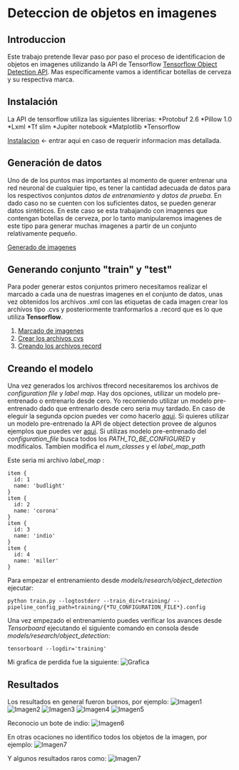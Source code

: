 # Deteccion de objetos en imagenes

## Introduccion
Este trabajo pretende llevar paso por paso el proceso de identificacion de objetos en imagenes utilizando la API de Tensorflow [Tensorflow Object Detection API](https://github.com/tensorflow/models/blob/master/research/object_detection/README.md). Mas específicamente vamos a identificar botellas de cerveza y su respectiva marca.

## Instalación
La API de tensorflow utiliza las siguientes librerias:
*Protobuf 2.6
*Pillow 1.0
*Lxml
*Tf slim
*Jupiter notebook
*Matplotlib
*Tensorflow

[Instalacion](https://github.com/tensorflow/models/blob/master/research/object_detection/g3doc/installation.md) <- entrar aqui en caso de requerir informacion mas detallada.

## Generación de datos
Uno de de los puntos mas importantes al momento de querer entrenar una red neuronal de cualquier tipo, es tener la cantidad adecuada de datos para los respectivos conjuntos *datos de entrenamiento* y *datos de prueba*. En dado caso no se cuenten con los suficientes datos, se pueden generar datos sintéticos. En este caso se esta trabajando con imagenes que contengan botellas de cerveza, por lo tanto manipularemos imagenes de este tipo para generar muchas imagenes a partir de un conjunto relativamente pequeño.

[Generado de imagenes](Generado_Imagenes/GI.ipynb)

## Generando conjunto "train" y "test"
Para poder generar estos conjuntos primero necesitamos realizar el marcado a cada una de nuestras imagenes en el conjunto de datos, unas vez obtenidos los archivos .xml con las etiquetas de cada imagen crear los archivos tipo .cvs y posteriormente tranformarlos a .record que es lo que utiliza __Tensorflow__.

1. [Marcado de imagenes](marcado.md)
2. [Crear los archivos cvs](xml_a_cvs.md)
3. [Creando los archivos record](cvs_a_record.md)

## Creando el modelo
Una vez generados los archivos tfrecord necesitaremos los archivos de *configuration file* y *label map*. Hay dos opciones, utilizar un modelo pre-entrenado o entrenarlo desde cero. Yo recomiendo utilizar un modelo pre-entrenado dado que entrenarlo desde cero seria muy tardado. En caso de eleguir la segunda opcion puedes ver como hacerlo [aqui](https://github.com/tensorflow/models/blob/master/research/object_detection/g3doc/configuring_jobs.md). Si quieres utilizar un modelo pre-entrenado la API de object detection provee de algunos ejemplos que puedes ver [aqui](https://github.com/tensorflow/models/tree/master/research/object_detection/samples/configs).
Si utilizas modelo pre-entrenado del *configuration_file* busca todos los *PATH_TO_BE_CONFIGURED* y modificalos. Tambien modifica el *num_classes* y el *label_map_path*

Este seria mi archivo *label_map* :
```
item {
  id: 1
  name: 'budlight'
}
item {
  id: 2
  name: 'corona'
}
item {
  id: 3
  name: 'indio'
}
item {
  id: 4
  name: 'miller'
}
```
Para empezar el entrenamiento desde  *models/research/object_detection* ejecutar:

```
python train.py --logtostderr --train_dir=training/ --pipeline_config_path=training/{*TU_CONFIGURATION_FILE*}.config
```

Una vez empezado el entrenamiento puedes verificar los avances desde *Tensorboard* ejecutando el siguiente comando en consola desde *models/research/object_detection*:

```
tensorboard --logdir='training'
```

Mi grafica de perdida fue la siguiente:
![Grafica](Imagenes/Tensorboard)


## Resultados
Los resultados en general fueron buenos, por ejemplo:
![Imagen1](Imagenes/bud2.jpg)
![Imagen2](Imagenes/coro2.jpg)
![Imagen3](Imagenes/coro6.jpg)
![Imagen4](Imagenes/image7.jpg)
![Imagen5](Imagenes/image8.jpg)

Reconocio un bote de indio:
 ![Imagen6](Imagenes/indio5.jpg)

En otras ocaciones no identifico todos los objetos de la imagen, por ejemplo:
![Imagen7](Imagenes/indio6.jpg)

Y algunos resultados raros como:
![Imagen7](Imagenes/image9.jpg)
